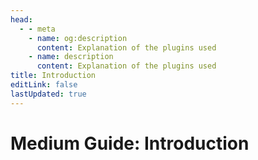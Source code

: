 ```yaml
---
head:
  - - meta
    - name: og:description
      content: Explanation of the plugins used
    - name: description
      content: Explanation of the plugins used
title: Introduction
editLink: false
lastUpdated: true
---
```

# Medium Guide: Introduction